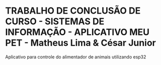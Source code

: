 # TRABALHO DE CONCLUSÃO DE CURSO - SISTEMAS DE INFORMAÇÃO - APLICATIVO MEU PET - Matheus Lima & César Junior
Aplicativo para controle do alimentador de animais utilizando esp32
